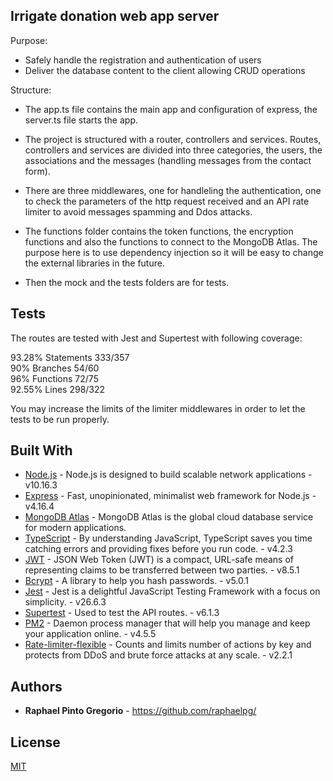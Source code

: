 ## Irrigate donation web app server  

Purpose:  
* Safely handle the registration and authentication of users  
* Deliver the database content to the client allowing CRUD operations  

Structure:  
* The app.ts file contains the main app and configuration of express, the server.ts file starts the app.  

* The project is structured with a router, controllers and services. Routes, controllers and services are divided into three categories, the users, the associations and the messages (handling messages from the contact form).  

* There are three middlewares, one for handleling the authentication, one to check the parameters of the http request received and an API rate limiter to avoid messages spamming and Ddos attacks.  

* The functions folder contains the token functions, the encryption functions and also the functions to connect to the MongoDB Atlas. The purpose here is to use dependency injection so it will be easy to change the external libraries in the future.   

* Then the mock and the tests folders are for tests.    


## Tests  

The routes are tested with Jest and Supertest with following coverage:  

93.28% Statements 333/357  
90% Branches 54/60  
96% Functions 72/75  
92.55% Lines 298/322  

You may increase the limits of the limiter middlewares in order to let the tests to be run properly.  


## Built With  

* [Node.js](https://nodejs.org/en/docs/) - Node.js is designed to build scalable network applications - v10.16.3  
* [Express](https://expressjs.com/en/4x/api.html) - Fast, unopinionated, minimalist web framework for Node.js - v4.16.4  
* [MongoDB Atlas](https://www.mongodb.com/cloud/atlas) - MongoDB Atlas is the global cloud database service for modern applications.  
* [TypeScript](https://www.typescriptlang.org/docs/handbook/intro.html) - By understanding JavaScript, TypeScript saves you time catching errors and providing fixes before you run code. - v4.2.3  
* [JWT](https://github.com/auth0/node-jsonwebtoken) - JSON Web Token (JWT) is a compact, URL-safe means of representing
   claims to be transferred between two parties. - v8.5.1  
* [Bcrypt](https://www.npmjs.com/package/bcrypt) - A library to help you hash passwords. - v5.0.1  
* [Jest](https://jestjs.io/) - Jest is a delightful JavaScript Testing Framework with a focus on simplicity. - v26.6.3  
* [Supertest](https://github.com/visionmedia/supertest#readme) - Used to test the API routes. - v6.1.3  
* [PM2](https://pm2.keymetrics.io/docs/usage/pm2-doc-single-page/) - Daemon process manager that will help you manage and keep your application online. - v4.5.5  
* [Rate-limiter-flexible](https://github.com/animir/node-rate-limiter-flexible) - Counts and limits number of actions by key and protects from DDoS and brute force attacks at any scale. - v2.2.1  


## Authors

* **Raphael Pinto Gregorio** - https://github.com/raphaelpg/


## License

[MIT](LICENSE)